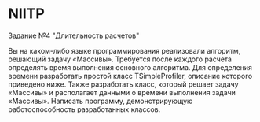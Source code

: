 # NIITP
Задание №4 "Длительность расчетов"

Вы на каком-либо языке программирования реализовали алгоритм, решающий задачу
«Массивы». Требуется после каждого расчета определять время выполнения основного алгоритма. Для
определения времени разработать простой класс TSimpleProfiler, описание которого приведено ниже.
Также разработать класс, который решает задачу «Массивы» и располагает данными о времени
выполнения задачи «Массивы». Написать программу, демонстрирующую работоспособность
разработанных классов.
